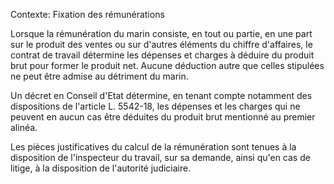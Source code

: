 Contexte: Fixation des rémunérations

Lorsque la rémunération du marin consiste, en tout ou partie, en une part sur le produit des ventes ou sur d'autres éléments du chiffre d'affaires, le contrat de travail détermine les dépenses et charges à déduire du produit brut pour former le produit net. Aucune déduction autre que celles stipulées ne peut être admise au détriment du marin.

Un décret en Conseil d'Etat détermine, en tenant compte notamment des dispositions de l'article L. 5542-18, les dépenses et les charges qui ne peuvent en aucun cas être déduites du produit brut mentionné au premier alinéa.

Les pièces justificatives du calcul de la rémunération sont tenues à la disposition de l'inspecteur du travail, sur sa demande, ainsi qu'en cas de litige, à la disposition de l'autorité judiciaire.
